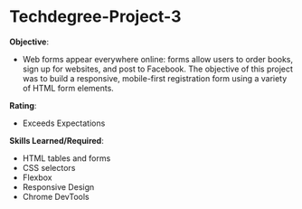 # Techdegree-Project-3
<strong>Objective</strong>:
- Web forms appear everywhere online: forms allow users to order books, sign up for websites, and post to Facebook. The objective of this project was to build a responsive, mobile-first registration form using a variety of HTML form elements. 

<strong>Rating</strong>:
- Exceeds Expectations

<strong>Skills Learned/Required</strong>:
- HTML tables and forms
- CSS selectors
- Flexbox
- Responsive Design
- Chrome DevTools
